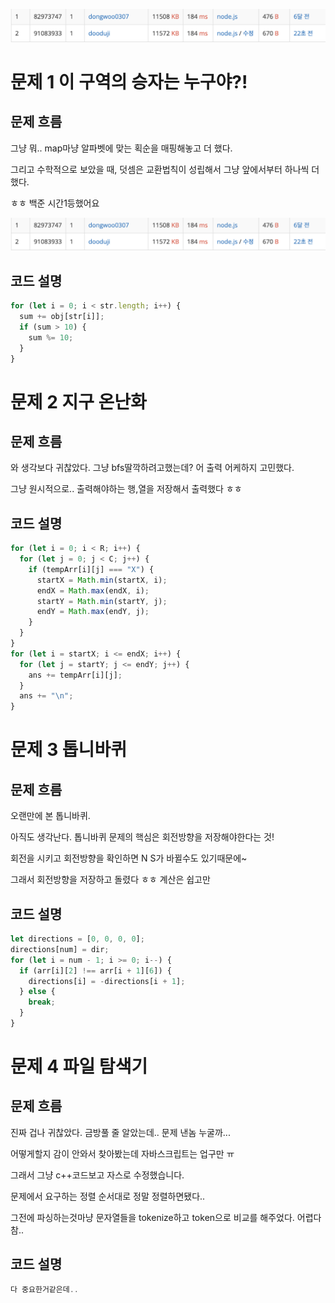 ![alt text](image.png)

# 문제 1 이 구역의 승자는 누구야?!

## 문제 흐름

그냥 뭐.. map마냥 알파벳에 맞는 획순을 매핑해놓고 더 했다.

그리고 수학적으로 보았을 때, 덧셈은 교환법칙이 성립해서 그냥 앞에서부터 하나씩 더했다.

ㅎㅎ 백준 시간1등했어요

![alt text](image.png)

## 코드 설명

```js
for (let i = 0; i < str.length; i++) {
  sum += obj[str[i]];
  if (sum > 10) {
    sum %= 10;
  }
}
```

# 문제 2 지구 온난화

## 문제 흐름

와 생각보다 귀찮았다. 그냥 bfs딸깍하려고했는데? 어 출력 어케하지 고민했다.

그냥 원시적으로.. 출력해야하는 행,열을 저장해서 출력했다 ㅎㅎ

## 코드 설명

```js
for (let i = 0; i < R; i++) {
  for (let j = 0; j < C; j++) {
    if (tempArr[i][j] === "X") {
      startX = Math.min(startX, i);
      endX = Math.max(endX, i);
      startY = Math.min(startY, j);
      endY = Math.max(endY, j);
    }
  }
}
for (let i = startX; i <= endX; i++) {
  for (let j = startY; j <= endY; j++) {
    ans += tempArr[i][j];
  }
  ans += "\n";
}
```

# 문제 3 톱니바퀴

## 문제 흐름

오랜만에 본 톱니바퀴.

아직도 생각난다. 톱니바퀴 문제의 핵심은 회전방향을 저장해야한다는 것!

회전을 시키고 회전방향을 확인하면 N S가 바뀔수도 있기때문에~

그래서 회전방향을 저장하고 돌렸다 ㅎㅎ 계산은 쉽고만

## 코드 설명

```js
let directions = [0, 0, 0, 0];
directions[num] = dir;
for (let i = num - 1; i >= 0; i--) {
  if (arr[i][2] !== arr[i + 1][6]) {
    directions[i] = -directions[i + 1];
  } else {
    break;
  }
}
```

# 문제 4 파일 탐색기

## 문제 흐름

진짜 겁나 귀찮았다. 금방풀 줄 알았는데.. 문제 낸놈 누굴까...

어떻게할지 감이 안와서 찾아봤는데 자바스크립트는 업구만 ㅠ

그래서 그냥 c++코드보고 자스로 수정했습니다.

문제에서 요구하는 정렬 순서대로 정말 정렬하면됐다..

그전에 파싱하는것마냥 문자열들을 tokenize하고 token으로 비교를 해주었다. 어렵다 참..

## 코드 설명

```js
다 중요한거같은데..
```
